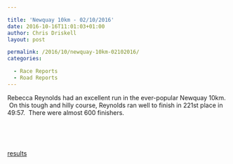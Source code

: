 ```yaml
---

title: 'Newquay 10km - 02/10/2016'
date: 2016-10-16T11:01:03+01:00
author: Chris Driskell
layout: post

permalink: /2016/10/newquay-10km-02102016/
categories:

  - Race Reports
  - Road Reports
---
```

Rebecca Reynolds had an excellent run in the ever-popular Newquay 10km.  On this tough and hilly course, Reynolds ran well to finish in 221st place in 49:57.  There were almost 600 finishers.

&nbsp;

&nbsp;

[results](http://www.cornwallac.org.uk/downloads/2016_newquay_10k_results.xls)